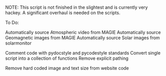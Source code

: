 NOTE: This script is not finished in the slightest and is currently very hackey. A significant overhaul is needed on the scripts.

To Do:

Automatically source Atmospheric video from MAGIE
Automatically source Geomagnetic images from MAGIE
Automatically source Solar images from solarmonitor

Comment code with pydocstyle and pycodestyle standards
Convert single script into a collection of functions
Remove explicit pathing

Remove hard coded image and text size from website code
